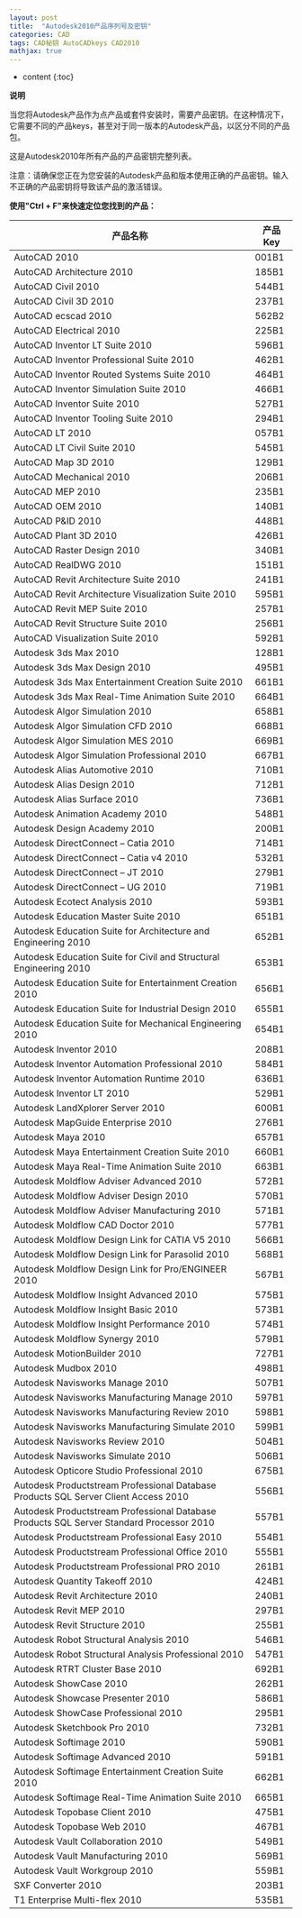 ```yaml
---
layout: post
title:  "Autodesk2010产品序列号及密钥"
categories: CAD
tags: CAD秘钥 AutoCADkeys CAD2010
mathjax: true
---
```


* content
{:toc}


<strong> 说明 </strong>

当您将Autodesk产品作为点产品或套件安装时，需要产品密钥。在这种情况下，它需要不同的产品keys，甚至对于同一版本的Autodesk产品，以区分不同的产品包。


这是Autodesk2010年所有产品的产品密钥完整列表。

注意：请确保您正在为您安装的Autodesk产品和版本使用正确的产品密钥。输入不正确的产品密钥将导致该产品的激活错误。

<strong> 使用"Ctrl + F"来快速定位您找到的产品：</strong>

|<strong>产品名称</strong>|<strong>产品 Key</strong>|
|---|---|
|AutoCAD 2010|	001B1|
|AutoCAD Architecture 2010|	185B1|
|AutoCAD Civil 2010|	544B1|
|AutoCAD Civil 3D 2010|	237B1|
|AutoCAD ecscad 2010|	562B2
|AutoCAD Electrical 2010|	225B1|
|AutoCAD Inventor LT Suite 2010|	596B1|
|AutoCAD Inventor Professional Suite 2010|	462B1|
|AutoCAD Inventor Routed Systems Suite 2010|	464B1|
|AutoCAD Inventor Simulation Suite 2010|	466B1|
|AutoCAD Inventor Suite 2010|	527B1|
|AutoCAD Inventor Tooling Suite 2010|	294B1|
|AutoCAD LT 2010|	057B1|
|AutoCAD LT Civil Suite 2010|	545B1|
|AutoCAD Map 3D 2010|	129B1|
|AutoCAD Mechanical 2010|	206B1|
|AutoCAD MEP 2010|	235B1|
|AutoCAD OEM 2010|	140B1|
|AutoCAD P&ID 2010|	448B1|
|AutoCAD Plant 3D 2010|	426B1|
|AutoCAD Raster Design 2010|	340B1|
|AutoCAD RealDWG 2010|	151B1|
|AutoCAD Revit Architecture Suite 2010|	241B1|
|AutoCAD Revit Architecture Visualization Suite 2010|	595B1|
|AutoCAD Revit MEP Suite 2010|	257B1|
|AutoCAD Revit Structure Suite 2010|	256B1|
|AutoCAD Visualization Suite 2010|	592B1|
|Autodesk  3ds Max 2010|	128B1|
|Autodesk  3ds Max Design 2010|	495B1|
|Autodesk  3ds Max Entertainment Creation Suite 2010|	661B1|
|Autodesk  3ds Max Real-Time Animation Suite 2010|	664B1|
|Autodesk  Algor Simulation 2010|	658B1|
|Autodesk  Algor Simulation CFD 2010|	668B1|
|Autodesk  Algor Simulation MES 2010|	669B1|
|Autodesk  Algor Simulation Professional 2010|	667B1|
|Autodesk  Alias Automotive 2010|	710B1|
|Autodesk  Alias Design 2010|	712B1|
|Autodesk  Alias Surface 2010|	736B1|
|Autodesk  Animation Academy 2010|	548B1|
|Autodesk  Design Academy 2010|	200B1|
|Autodesk  DirectConnect – Catia 2010|	714B1|
|Autodesk  DirectConnect – Catia v4 2010|	532B1|
|Autodesk  DirectConnect – JT 2010|	279B1|
|Autodesk  DirectConnect – UG 2010|	719B1|
|Autodesk  Ecotect Analysis 2010|	593B1|
|Autodesk  Education Master Suite 2010|	651B1|
|Autodesk  Education Suite for Architecture and Engineering 2010|	652B1|
|Autodesk  Education Suite for Civil and Structural Engineering 2010|	653B1|
|Autodesk  Education Suite for Entertainment Creation 2010|	656B1|
|Autodesk  Education Suite for Industrial Design 2010|	655B1|
|Autodesk  Education Suite for Mechanical Engineering 2010|	654B1|
|Autodesk  Inventor 2010|	208B1|
|Autodesk  Inventor Automation Professional 2010|	584B1|
|Autodesk  Inventor Automation Runtime 2010|	636B1|
|Autodesk  Inventor LT 2010|	529B1|
|Autodesk  LandXplorer Server 2010|	600B1|
|Autodesk  MapGuide Enterprise 2010|	276B1|
|Autodesk  Maya 2010|	657B1|
|Autodesk  Maya Entertainment Creation Suite 2010|	660B1|
|Autodesk  Maya Real-Time Animation Suite 2010|	663B1|
|Autodesk  Moldflow Adviser Advanced 2010|	572B1|
|Autodesk  Moldflow Adviser Design 2010|	570B1|
|Autodesk  Moldflow Adviser Manufacturing 2010|	571B1|
|Autodesk  Moldflow CAD Doctor 2010|	577B1|
|Autodesk  Moldflow Design Link for CATIA V5 2010|	566B1|
|Autodesk  Moldflow Design Link for Parasolid 2010|	568B1|
|Autodesk  Moldflow Design Link for Pro/ENGINEER 2010|	567B1|
|Autodesk  Moldflow Insight Advanced 2010|	575B1|
|Autodesk  Moldflow Insight Basic 2010|	573B1|
|Autodesk  Moldflow Insight Performance 2010|	574B1|
|Autodesk  Moldflow Synergy 2010|	579B1|
|Autodesk  MotionBuilder 2010|	727B1|
|Autodesk  Mudbox 2010|	498B1|
|Autodesk  Navisworks Manage 2010|	507B1|
|Autodesk  Navisworks Manufacturing Manage 2010|	597B1|
|Autodesk  Navisworks Manufacturing Review 2010|	598B1|
|Autodesk  Navisworks Manufacturing Simulate 2010|	599B1|
|Autodesk  Navisworks Review 2010|	504B1|
|Autodesk  Navisworks Simulate 2010|	506B1|
|Autodesk  Opticore Studio Professional 2010|	675B1|
|Autodesk  Productstream Professional Database Products SQL Server Client Access 2010|	556B1|
|Autodesk  Productstream Professional Database Products SQL Server Standard Processor 2010|	557B1|
|Autodesk  Productstream Professional Easy 2010|	554B1|
|Autodesk  Productstream Professional Office 2010|	555B1|
|Autodesk  Productstream Professional PRO 2010|	261B1|
|Autodesk  Quantity Takeoff 2010|	424B1|
|Autodesk  Revit Architecture 2010|	240B1|
|Autodesk  Revit MEP 2010|	297B1|
|Autodesk  Revit Structure 2010|	255B1|
|Autodesk  Robot Structural Analysis 2010|	546B1|
|Autodesk  Robot Structural Analysis Professional 2010|	547B1|
|Autodesk  RTRT Cluster Base 2010|	692B1|
|Autodesk  ShowCase 2010|	262B1|
|Autodesk  Showcase Presenter 2010|	586B1|
|Autodesk  ShowCase Professional 2010|	295B1|
|Autodesk  Sketchbook Pro 2010|	732B1|
|Autodesk  Softimage 2010|	590B1|
|Autodesk  Softimage Advanced 2010|	591B1|
|Autodesk  Softimage Entertainment Creation Suite 2010|	662B1|
|Autodesk  Softimage Real-Time Animation Suite 2010|	665B1|
|Autodesk  Topobase Client 2010|	475B1|
|Autodesk  Topobase Web 2010|	467B1|
|Autodesk  Vault Collaboration 2010|	549B1|
|Autodesk  Vault Manufacturing 2010|	569B1|
|Autodesk  Vault Workgroup 2010|	559B1|
|SXF Converter 2010|	203B1|
|T1 Enterprise Multi-flex 2010|	535B1|